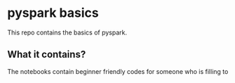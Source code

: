 # pyspark basics
This repo contains the basics of pyspark.

## What it contains?
 The notebooks contain beginner friendly codes for someone who is filling to
